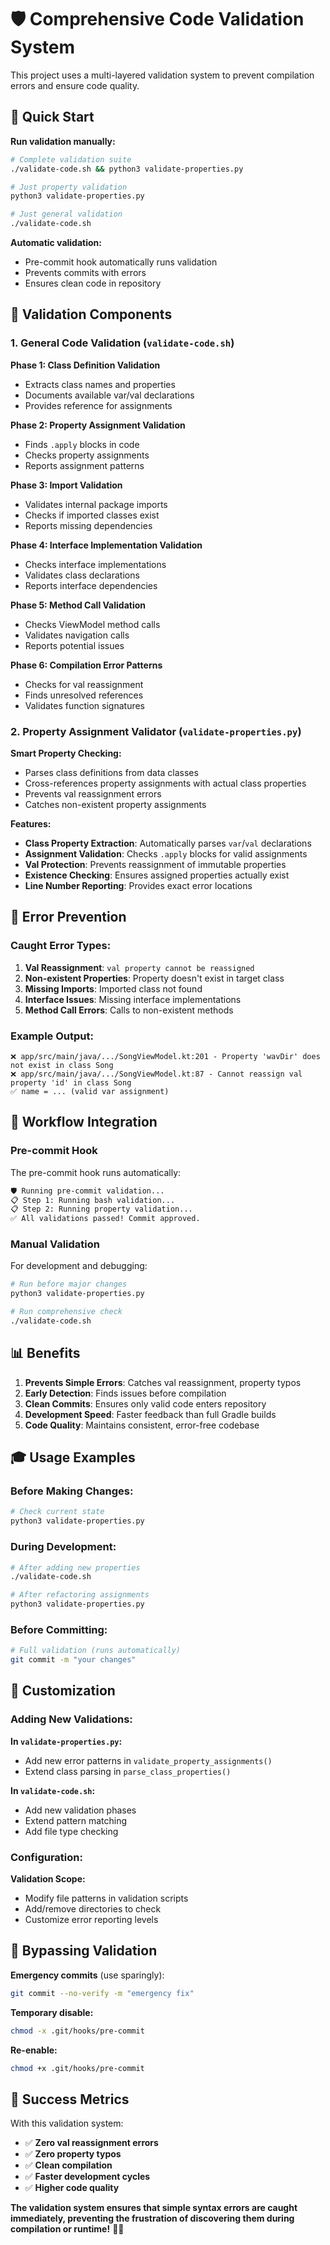 # 🛡️ Comprehensive Code Validation System

This project uses a multi-layered validation system to prevent compilation errors and ensure code quality.

## 🚀 Quick Start

**Run validation manually:**
```bash
# Complete validation suite
./validate-code.sh && python3 validate-properties.py

# Just property validation
python3 validate-properties.py

# Just general validation
./validate-code.sh
```

**Automatic validation:**
- Pre-commit hook automatically runs validation
- Prevents commits with errors
- Ensures clean code in repository

## 🔧 Validation Components

### 1. General Code Validation (`validate-code.sh`)

**Phase 1: Class Definition Validation**
- Extracts class names and properties
- Documents available var/val declarations
- Provides reference for assignments

**Phase 2: Property Assignment Validation**
- Finds `.apply` blocks in code
- Checks property assignments
- Reports assignment patterns

**Phase 3: Import Validation**
- Validates internal package imports
- Checks if imported classes exist
- Reports missing dependencies

**Phase 4: Interface Implementation Validation**
- Checks interface implementations
- Validates class declarations
- Reports interface dependencies

**Phase 5: Method Call Validation**
- Checks ViewModel method calls
- Validates navigation calls
- Reports potential issues

**Phase 6: Compilation Error Patterns**
- Checks for val reassignment
- Finds unresolved references
- Validates function signatures

### 2. Property Assignment Validator (`validate-properties.py`)

**Smart Property Checking:**
- Parses class definitions from data classes
- Cross-references property assignments with actual class properties
- Prevents val reassignment errors
- Catches non-existent property assignments

**Features:**
- **Class Property Extraction**: Automatically parses `var`/`val` declarations
- **Assignment Validation**: Checks `.apply` blocks for valid assignments
- **Val Protection**: Prevents reassignment of immutable properties
- **Existence Checking**: Ensures assigned properties actually exist
- **Line Number Reporting**: Provides exact error locations

## 🎯 Error Prevention

### Caught Error Types:

1. **Val Reassignment**: `val property cannot be reassigned`
2. **Non-existent Properties**: Property doesn't exist in target class
3. **Missing Imports**: Imported class not found
4. **Interface Issues**: Missing interface implementations
5. **Method Call Errors**: Calls to non-existent methods

### Example Output:

```
❌ app/src/main/java/.../SongViewModel.kt:201 - Property 'wavDir' does not exist in class Song
❌ app/src/main/java/.../SongViewModel.kt:87 - Cannot reassign val property 'id' in class Song
✅ name = ... (valid var assignment)
```

## 🔄 Workflow Integration

### Pre-commit Hook

The pre-commit hook runs automatically:

```bash
🛡️ Running pre-commit validation...
📋 Step 1: Running bash validation...
📋 Step 2: Running property validation...
✅ All validations passed! Commit approved.
```

### Manual Validation

For development and debugging:

```bash
# Run before major changes
python3 validate-properties.py

# Run comprehensive check
./validate-code.sh
```

## 📊 Benefits

1. **Prevents Simple Errors**: Catches val reassignment, property typos
2. **Early Detection**: Finds issues before compilation
3. **Clean Commits**: Ensures only valid code enters repository
4. **Development Speed**: Faster feedback than full Gradle builds
5. **Code Quality**: Maintains consistent, error-free codebase

## 🎓 Usage Examples

### Before Making Changes:
```bash
# Check current state
python3 validate-properties.py
```

### During Development:
```bash
# After adding new properties
./validate-code.sh

# After refactoring assignments
python3 validate-properties.py
```

### Before Committing:
```bash
# Full validation (runs automatically)
git commit -m "your changes"
```

## 🔧 Customization

### Adding New Validations:

**In `validate-properties.py`:**
- Add new error patterns in `validate_property_assignments()`
- Extend class parsing in `parse_class_properties()`

**In `validate-code.sh`:**
- Add new validation phases
- Extend pattern matching
- Add file type checking

### Configuration:

**Validation Scope:**
- Modify file patterns in validation scripts
- Add/remove directories to check
- Customize error reporting levels

## 🚫 Bypassing Validation

**Emergency commits** (use sparingly):
```bash
git commit --no-verify -m "emergency fix"
```

**Temporary disable:**
```bash
chmod -x .git/hooks/pre-commit
```

**Re-enable:**
```bash
chmod +x .git/hooks/pre-commit
```

## 🎯 Success Metrics

With this validation system:
- ✅ **Zero val reassignment errors**
- ✅ **Zero property typos**
- ✅ **Clean compilation**
- ✅ **Faster development cycles**
- ✅ **Higher code quality**

**The validation system ensures that simple syntax errors are caught immediately, preventing the frustration of discovering them during compilation or runtime!** 🎵🚀